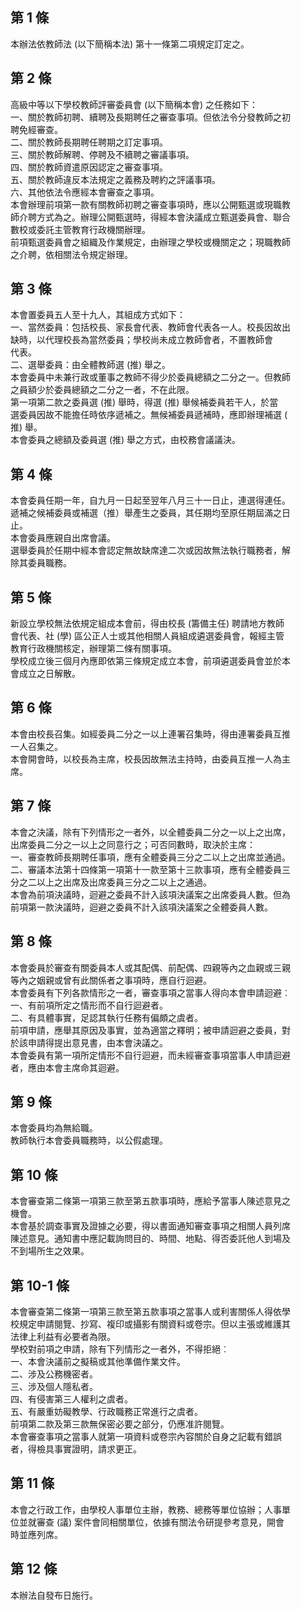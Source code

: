第 1 條
-------
本辦法依教師法 (以下簡稱本法) 第十一條第二項規定訂定之。

第 2 條
-------
高級中等以下學校教師評審委員會 (以下簡稱本會) 之任務如下：  
一、關於教師初聘、續聘及長期聘任之審查事項。但依法令分發教師之初  
    聘免經審查。  
二、關於教師長期聘任聘期之訂定事項。  
三、關於教師解聘、停聘及不續聘之審議事項。  
四、關於教師資遣原因認定之審查事項。  
五、關於教師違反本法規定之義務及聘約之評議事項。  
六、其他依法令應經本會審查之事項。  
本會辦理前項第一款有關教師初聘之審查事項時，應以公開甄選或現職教  
師介聘方式為之。辦理公開甄選時，得經本會決議成立甄選委員會、聯合  
數校或委託主管教育行政機關辦理。  
前項甄選委員會之組織及作業規定，由辦理之學校或機關定之；現職教師  
之介聘，依相關法令規定辦理。

第 3 條
-------
本會置委員五人至十九人，其組成方式如下：  
一、當然委員：包括校長、家長會代表、教師會代表各一人。校長因故出  
    缺時，以代理校長為當然委員；學校尚未成立教師會者，不置教師會  
    代表。  
二、選舉委員：由全體教師選 (推) 舉之。  
本會委員中未兼行政或董事之教師不得少於委員總額之二分之一。但教師  
之員額少於委員總額之二分之一者，不在此限。  
第一項第二款之委員選 (推) 舉時，得選 (推) 舉候補委員若干人，於當  
選委員因故不能擔任時依序遞補之。無候補委員遞補時，應即辦理補選 (  
推) 舉。  
本會委員之總額及委員選 (推) 舉之方式，由校務會議議決。

第 4 條
-------
本會委員任期一年，自九月一日起至翌年八月三十一日止，連選得連任。  
遞補之候補委員或補選（推）舉產生之委員，其任期均至原任期屆滿之日  
止。  
本會委員應親自出席會議。  
選舉委員於任期中經本會認定無故缺席達二次或因故無法執行職務者，解  
除其委員職務。

第 5 條
-------
新設立學校無法依規定組成本會前，得由校長 (籌備主任) 聘請地方教師  
會代表、社 (學) 區公正人士或其他相關人員組成遴選委員會，報經主管  
教育行政機關核定，辦理第二條有關事項。  
學校成立後三個月內應即依第三條規定成立本會，前項遴選委員會並於本  
會成立之日解散。

第 6 條
-------
本會由校長召集。如經委員二分之一以上連署召集時，得由連署委員互推  
一人召集之。  
本會開會時，以校長為主席，校長因故無法主持時，由委員互推一人為主  
席。

第 7 條
-------
本會之決議，除有下列情形之一者外，以全體委員二分之一以上之出席，  
出席委員二分之一以上之同意行之；可否同數時，取決於主席：  
一、審查教師長期聘任事項，應有全體委員三分之二以上之出席並通過。  
二、審議本法第十四條第一項第十一款至第十三款事項，應有全體委員三  
    分之二以上之出席及出席委員三分之二以上之通過。  
本會為前項決議時，迴避之委員不計入該項決議案之出席委員人數。但為  
前項第一款決議時，迴避之委員不計入該項決議案之全體委員人數。

第 8 條
-------
本會委員於審查有關委員本人或其配偶、前配偶、四親等內之血親或三親  
等內之姻親或曾有此關係者之事項時，應自行迴避。  
本會委員有下列各款情形之一者，審查事項之當事人得向本會申請迴避︰  
一、有前項所定之情形而不自行迴避者。  
二、有具體事實，足認其執行任務有偏頗之虞者。  
前項申請，應舉其原因及事實，並為適當之釋明；被申請迴避之委員，對  
於該申請得提出意見書，由本會決議之。  
本會委員有第一項所定情形不自行迴避，而未經審查事項當事人申請迴避  
者，應由本會主席命其迴避。

第 9 條
-------
本會委員均為無給職。  
教師執行本會委員職務時，以公假處理。

第 10 條
--------
本會審查第二條第一項第三款至第五款事項時，應給予當事人陳述意見之  
機會。  
本會基於調查事實及證據之必要，得以書面通知審查事項之相關人員列席  
陳述意見。通知書中應記載詢問目的、時間、地點、得否委託他人到場及  
不到場所生之效果。

第 10-1 條
----------
本會審查第二條第一項第三款至第五款事項之當事人或利害關係人得依學  
校規定申請閱覽、抄寫、複印或攝影有關資料或卷宗。但以主張或維護其  
法律上利益有必要者為限。  
學校對前項之申請，除有下列情形之一者外，不得拒絕︰  
一、本會決議前之擬稿或其他準備作業文件。  
二、涉及公務機密者。  
三、涉及個人隱私者。  
四、有侵害第三人權利之虞者。  
五、有嚴重妨礙教學、行政職務正常進行之虞者。  
前項第二款及第三款無保密必要之部分，仍應准許閱覽。  
本會審查事項之當事人就第一項資料或卷宗內容關於自身之記載有錯誤  
者，得檢具事實證明，請求更正。

第 11 條
--------
本會之行政工作，由學校人事單位主辦，教務、總務等單位協辦；人事單  
位並就審查 (議) 案件會同相關單位，依據有關法令研提參考意見，開會  
時並應列席。

第 12 條
--------
本辦法自發布日施行。

